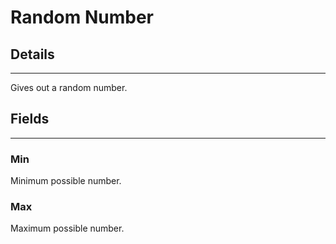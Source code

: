 # Random Number

## Details

---

Gives out a random number.

## Fields

---

### Min

Minimum possible number.

### Max

Maximum possible number.

